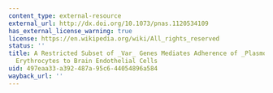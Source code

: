 ```yaml
---
content_type: external-resource
external_url: http://dx.doi.org/10.1073/pnas.1120534109
has_external_license_warning: true
license: https://en.wikipedia.org/wiki/All_rights_reserved
status: ''
title: A Restricted Subset of _Var_ Genes Mediates Adherence of _Plasmodium Falciparum_\-Infected
  Erythrocytes to Brain Endothelial Cells
uid: 497eaa33-a392-487a-95c6-44054896a584
wayback_url: ''
---
```

